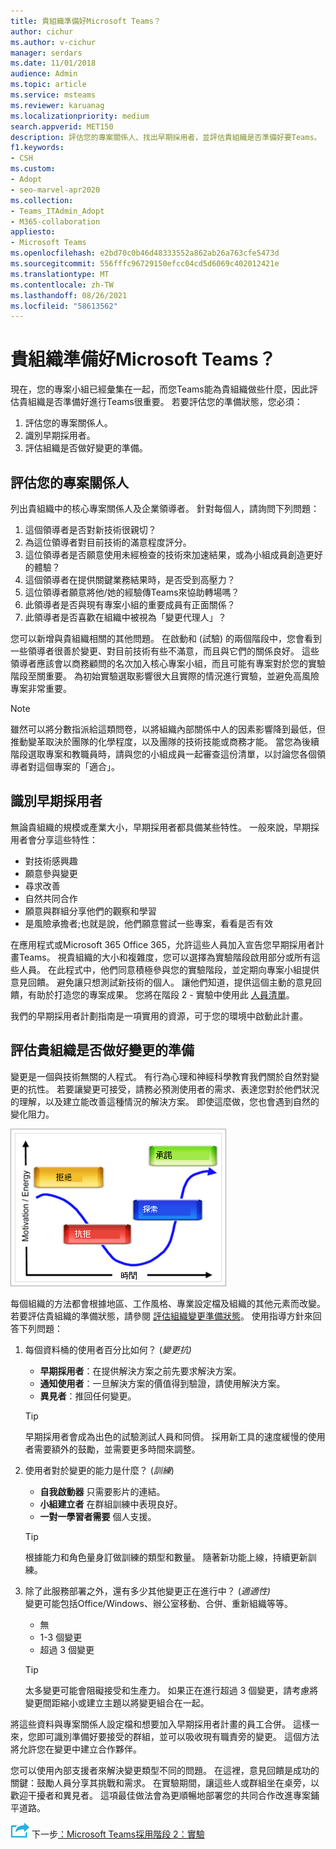 ```yaml
---
title: 貴組織準備好Microsoft Teams？
author: cichur
ms.author: v-cichur
manager: serdars
ms.date: 11/01/2018
audience: Admin
ms.topic: article
ms.service: msteams
ms.reviewer: karuanag
ms.localizationpriority: medium
search.appverid: MET150
description: 評估您的專案關係人、找出早期採用者，並評估貴組織是否準備好要Teams。
f1.keywords:
- CSH
ms.custom:
- Adopt
- seo-marvel-apr2020
ms.collection:
- Teams_ITAdmin_Adopt
- M365-collaboration
appliesto:
- Microsoft Teams
ms.openlocfilehash: e2bd70c0b46d48333552a862ab26a763cfe5473d
ms.sourcegitcommit: 556fffc96729150efcc04cd5d6069c402012421e
ms.translationtype: MT
ms.contentlocale: zh-TW
ms.lasthandoff: 08/26/2021
ms.locfileid: "58613562"
---
```

# <a name="how-ready-is-your-organization-for-microsoft-teams"></a>貴組織準備好Microsoft Teams？

現在，您的專案小組已經彙集在一起，而您Teams能為貴組織做些什麼，因此評估貴組織是否準備好進行Teams很重要。 若要評估您的準備狀態，您必須：

1. 評估您的專案關係人。
2. 識別早期採用者。
3. 評估組織是否做好變更的準備。 

## <a name="assess-your-stakeholders"></a>評估您的專案關係人

列出貴組織中的核心專案關係人及企業領導者。 針對每個人，請詢問下列問題：
 
1. 這個領導者是否對新技術很親切？
2. 為這位領導者對目前技術的滿意程度評分。
3. 這位領導者是否願意使用未經檢查的技術來加速結果，或為小組成員創造更好的體驗？
4. 這個領導者在提供關鍵業務結果時，是否受到高壓力？ 
5. 這位領導者願意將他/她的經驗傳Teams來協助轉場嗎？
6. 此領導者是否與現有專案小組的重要成員有正面關係？
7. 此領導者是否喜歡在組織中被視為「變更代理人」？  

您可以新增與貴組織相關的其他問題。 在啟動和 (試驗) 的兩個階段中，您會看到一些領導者很善於變更、對目前技術有些不滿意，而且與它們的關係良好。 這些領導者應該會以商務顧問的名次加入核心專案小組，而且可能有專案對於您的實驗階段至關重要。 為初始實驗選取影響很大且實際的情況進行實驗，並避免高風險專案非常重要。
   
> [!NOTE]
> 雖然可以將分數指派給這類問卷，以將組織內部關係中人的因素影響降到最低，但推動變革取決於團隊的化學程度，以及團隊的技術技能或商務才能。 當您為後續階段選取專案和教職員時，請與您的小組成員一起審查這份清單，以討論您各個領導者對這個專案的「適合」。 

## <a name="identify-early-adopters"></a>識別早期採用者

無論貴組織的規模或產業大小，早期採用者都具備某些特性。 一般來說，早期採用者會分享這些特性：

- 對技術感興趣
- 願意參與變更
- 尋求改善
- 自然共同合作
- 願意與群組分享他們的觀察和學習
- 是風險承擔者;也就是說，他們願意嘗試一些專案，看看是否有效

在應用程式或Microsoft 365 Office 365，允許這些人員加入宣告您早期採用者計畫Teams。 視貴組織的大小和複雜度，您可以選擇為實驗階段啟用部分或所有這些人員。 在此程式中，他們同意積極參與您的實驗階段，並定期向專案小組提供意見回饋。 避免讓只想測試新技術的個人。 讓他們知道，提供這個主動的意見回饋，有助於打造您的專案成果。 您將在階段 2 - 實驗中使用此 [人員清單](teams-adoption-phase2-experiment.md)。

我們的早期採用者計劃指南是一項實用的資源，可于您的環境中啟動此計畫。  
 
## <a name="assess-your-organizations-readiness-for-change"></a>評估貴組織是否做好變更的準備

變更是一個與技術無關的人程式。 有行為心理和神經科學教育我們關於自然對變更的抗性。 若要讓變更可接受，請務必預測使用者的需求、表達您對於他們狀況的理解，以及建立能改善這種情況的解決方案。 即使這麼做，您也會遇到自然的變化阻力。  

![Graph對變更的抵觸情緒](media/teams-adoption-resistance.png)

每個組織的方法都會根據地區、工作風格、專業設定檔及組織的其他元素而改變。 若要評估貴組織的準備狀態，請參閱 [評估組織變更準備狀態](upgrade-org-change-readiness.md)。 使用指導方針來回答下列問題：

1. 每個資料桶的使用者百分比如何？  (*變更抗)*
    - **早期採用者**：在提供解決方案之前先要求解決方案。
    - **通知使用者**：一旦解決方案的價值得到驗證，請使用解決方案。
    - **異見者**：推回任何變更。
    
   > [!TIP]
   > 早期採用者會成為出色的試驗測試人員和同儕。 採用新工具的速度緩慢的使用者需要額外的鼓勵，並需要更多時間來調整。 

2. 使用者對於變更的能力是什麼？  (*訓練*) 
    - **自我啟動器** 只需要影片的連結。
    - **小組建立者** 在群組訓練中表現良好。
    - **一對一學習者需要** 個人支援。

    > [!TIP]
    > 根據能力和角色量身訂做訓練的類型和數量。 隨著新功能上線，持續更新訓練。

3. 除了此服務部署之外，還有多少其他變更正在進行中？  (*適適性)* <br/>變更可能包括Office/Windows、辦公室移動、合併、重新組織等等。
    - 無
    - 1-3 個變更
    - 超過 3 個變更
 
    > [!TIP] 
    > 太多變更可能會阻礙接受和生產力。 如果正在進行超過 3 個變更，請考慮將變更間距縮小或建立主題以將變更組合在一起。  

將這些資料與專案關係人設定檔和想要加入早期採用者計畫的員工合併。 這樣一來，您即可識別準備好要接受的群組，並可以吸收現有職責旁的變更。 這個方法將允許您在變更中建立合作夥伴。

您可以使用內部支援者來解決變更類型不同的問題。 在這裡，意見回饋是成功的關鍵：鼓勵人員分享其挑戰和需求。 在實驗期間，讓這些人或群組坐在桌旁，以歡迎干擾者和異見者。 這項最佳做法會為更順暢地部署您的共同合作改進專案鋪平道路。  

![代表下一個步驟的圖示 ](media/teams-adoption-next-icon.png) 下一步[：Microsoft Teams採用階段 2：實驗](teams-adoption-phase2-experiment.md) 
